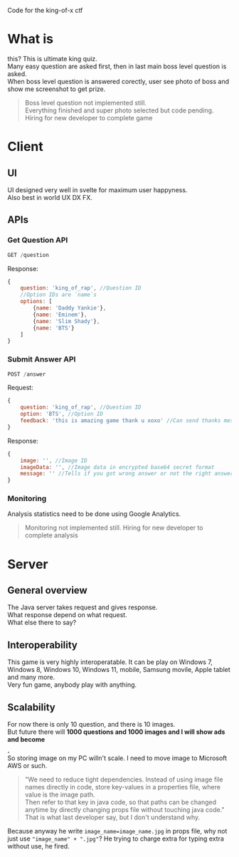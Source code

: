 Code for the king-of-x ctf

# What is
this? This is ultimate king quiz.  
Many easy question are asked first, then in last main boss level question is asked.  
When boss level question is answered corectly, user see photo of boss and show me screenshot to get prize.  
<!--最终关卡的问题是“谁是流行音乐之王”。I think "papa john" can be option for extra funny.-->
>Boss level question not implemented still.   
>Everything finished and super photo selected but code pending. Hiring for new developer to complete game
# Client
## UI
UI designed very well in svelte for maximum user happyness.  
Also best in world UX DX FX. 
## APIs
### Get Question API
```javascript
GET /question
```

Response:
```javascript
{
    question: 'king_of_rap', //Question ID
    //Option IDs are `name`s
    options: [
        {name: 'Daddy Yankie'},
        {name: 'Eminem'},
        {name: 'Slim Shady'},
        {name: 'BTS'}
    ]
}
```

### Submit Answer API
```javascript
POST /answer
```

Request:
```javascript
{
    question: 'king_of_rap', //Question ID
    option: 'BTS', //Option ID
    feedback: 'this is amazing game thank u xoxo' //Can send thanks message or happy selfie or money
}
```

Response:
```javascript
{
    image: '', //Image ID
    imageData: '', //Image data in encrypted base64 secret format
    message: '' //Tells if you got wrong answer or not the right answer
}
```

### Monitoring
Analysis statistics need to be done using Google Analytics.  
>Monitoring not implemented still. Hiring for new developer to complete analysis

# Server

## General overview
The Java server takes request and gives response.  
What response depend on what request.  
What else there to say?

## Interoperability
This game is very highly interoperatable. It can be play on Windows 7, Windows 8, Windows 10, Windows 11, mobile, Samsung movile, Apple tablet and many more.  
Very fun game, anybody play with anything.

## Scalability
For now there is only 10 question, and there is 10 images.  
But future there will **1000 questions and 1000 images and I will show ads and become $$$$.**  
So storing image on my PC willn't scale. I need to move image to Microsoft AWS or such.

>"We need to reduce tight dependencies. Instead of using image file names directly in code, store key-values in a properties file, where value is the image path.  
>Then refer to that key in java code, so that paths can be changed anytime by directly changing props file without touching java code."  
That is what last developer say, but I don't understand why.  

Because anyway he write `image_name=image_name.jpg` in props file, why not just use `"image_name" + ".jpg"`? He trying to charge extra for typing extra without use, he fired.  
<!--Anyway I not the kind to cry upon spilt milk or fix unbroken milk, so [I do it his way anyway](https://stackoverflow.com/a/22370284)-->